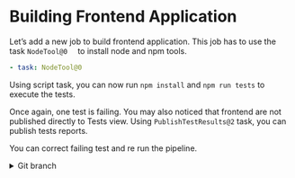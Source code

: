 # Building Frontend Application

Let’s add a new job to build frontend application. This job has to use the task `NodeTool@0 
` to install node and npm tools. 

```yaml
- task: NodeTool@0 
```

Using script task, you can now run `npm install` and `npm run tests` to execute the tests. 

Once again, one test is failing. You may also noticed that frontend are not published directly to Tests view. Using `PublishTestResults@2` task, you can publish tests reports.

You can correct failing test and re run the pipeline.

<details>
<summary>Git branch</summary>

`building-frontend-app`

</details>

